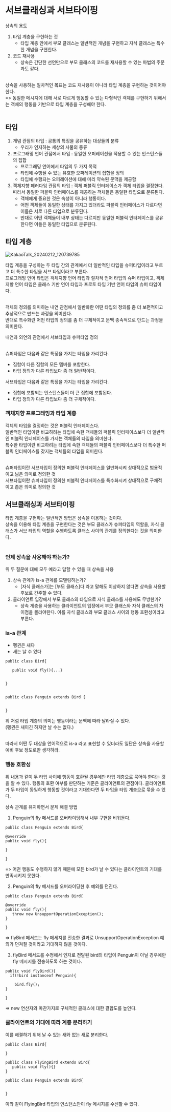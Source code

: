 <h1>서브클래싱과 서브타이핑</h1>

상속의 용도</br>

1. 타입 계층을 구현하는 것</br>
   - 타입 계층 안에서 부모 클래스는 일반적인 개념을 구현하고 자식 클래스는 특수한 개념을 구현한다.</br>
2. 코드 재사용</br>
   - 상속은 간단한 선언만으로 부모 클래스의 코드를 재사용할 수 있는 마법의 주문과도 같다.</br></br>

상속을 사용하는 일차적인 목표는 코드 재사용이 아니라 타입 계층을 구현하는 것이어야 한다.</br>
=> 동일한 메시지에 대해 서로 다르게 행동할 수 있는 다형적인 객체를 구현하기 위해서는 객체의 행동을 기반으로 타입 계층을 구성해야 한다.</br></br>

<h2>타입</h2>

1. 개념 관점의 타입 : 공통의 특징을 공유하는 대상들의 분류
    - 우리가 인지하는 세상의 사물의 종류
2. 프로그래밍 언어 관점에서 타입 : 동일한 오퍼레이션을 적용할 수 있는 인스턴스들의 집합
   - 프로그래밍 언어에서 타입의 두  가지 목적
   - 타입에 수행될 수 있는 유효한 오퍼레이션의 집합을 정의
   - 타입에 수행되는 오퍼레이션에 대해 미리 약속된 문맥을 제공함 
3. 객체지향 페러다임 관점의 타입 : 객체 퍼블릭 인터페이스가 객체 타입을 결정한다. 따라서 동일한 퍼블릭 인터페이스를 제공하는 객체들은 동일한 타입으로 분류된다.
   - 객체에게 중요한 것은 속성이 아니라 행동이다.
   - 어떤 객체들이 동일한 상태를 가지고 있더라도 퍼블릭 인터페이스가 다르다면 이들은 서로 다른 타입으로 분류된다.
   - 반대로 어떤 객체들이 내부 상태는 다르지만 동일한 퍼블릭 인터페이스를 공유한다면 이들은 동일한 타입으로 분류된다.


<h2>타입 계층</h2>


![KakaoTalk_20240212_120739785](https://github.com/JSON-loading-and-unloading/Object-Study/assets/106163272/df95caaf-f5a4-4bdd-aaf9-ed9460560b6c)

타입 계층을 구성하는 두 타입 간의 관계에서 더 일반적인 타입을 슈퍼타입이라고 부르고 더 특수한 타입을 서브 타입이라고 부른다.</br>
프로그래밍 언어 타입은 객체지향 언어 타입과 절차적 언어 타입의 슈퍼 타입이고, 객체지향 언어 타입은 클래스 기반 언어 타입과 프로토 타입 기반 언어 타입의 슈퍼 타입이다.</br></br>

객체의 정의를 의미하는 내연 관점에서 일반화란 어떤 타입의 정의를 좀 더 보편적이고 추상적으로 만드는 과정을 의미한다.</br>
반대로 특수화란 어떤 타입의 정의를 좀 더 구체적이고 문맥 종속적으로 만드는 과정을 의미한다.</br>


내연과 외연의 관점에서 서브타입과 슈퍼타입 정의</br></br>

슈퍼타입은 다음과 같은 특징을 가지는 타입을 가리킨다.</br>
 - 집합이 다른 집합의 모든 멤버를 포함한다.
 - 타입 정의가 다른 타입보다 좀 더 일반적이다.

서브타입은 다음과 같은 특징을 가지는 타입을 가리킨다.</br>
 - 집합에 포함되는 인스턴스들이 더 큰 집합에 포함된다.
 - 타입 정의가 다른 타입보다 좀 더 구체적이다.


<h3>객체지향 프로그래밍과 타입 계층</h3>

객체의 타입을 결정하는 것은 퍼블릭 인터페이스다.</br>
일반적인 타입이란 비교하려는 타입에 속한 객체들의 퍼블릭 인터페이스보다 더 일반적인 퍼블릭 인터페이스를 가지는 객체들의 타입을 의미한다.</br>
특수한 타입이란 비교하려는 타입에 속한 객체들의 퍼블릭 인터페이스보다 더 특수한 퍼블릭 인터페이스를 갖지는 객체들의 타입을 의미한다.</br></br>

슈퍼타입이란 서브타입이 정의한 퍼블릭 인터페이스를 일반화시켜 상대적으로 범용적이고 넒은 의미로 정의한 것</br>
서브타입이란 슈퍼타입이 정의한 퍼블릭 인터페이스를 특수화시켜 상대적으로 구체적이고 좁은 의미로 정의한 것</br>


<h2>서브클래싱과 서브타이핑</h2>

타입 계층을 구현하는 일반적인 방법은 상속을 이용하는 것이다.</br>
상속을 이용해 타입 계층을 구현한다는 것은 부모 클래스가 슈퍼타입의 역할을, 자식 클래스가 서브 타입의 역할을 수행하도록 클래스 사이의 관계를 정의한다는 것을 의미한다.</br></br>


<h3>언제 상속을 사용해야 하는가?</h3>

위 두 질문에 대해 모두 예라고 답할 수 있을 때 상속을 사용</br>

1. 상속 관계가 is-a 관계를 모델링하는가?
   - [자식 클래스가]는 [부모 클래스]다 라고 말해도 이상하지 않다면 상속을 사용할 후보로 간주할 수 있다.
2. 클라이언트 입장에서 부모 클래스의 타입으로 자식 클래스를 사용해도 무방한가?
   - 상속 계층을 사용하는 클라이언트의 입장에서 부모 클래스와 자식 클래스의 차이점을 몰라야한다. 이를 자식 클래스와 부모 클래스 사이의 행동 호환성이라고 부른다.


<h3>is-a 관계</h3>

- 펭귄은 새다
- 새는 날 수 있다

~~~
public class Bird{

   public void fly(){...}


}


public class Penguin extends Bird {


}

~~~

위 처럼 타입 계층의 의미는 행동이라는 문맥에 따라 달라질 수 있다.</br>
(펭귄은 새이긴 하지만 날 수는 없다.)</br></br>

따라서 어떤 두 대상을 언어적으로 is-a 라고 표현할 수 있더라도 일단은 상속을 사용할 예비 후보 정도로만 생각하라.</br>

<h3>행동 호환성</h3>

위 내용과 같이 두 타입 사이에 행동이 호환될 경우에만 타입 계층으로 묶어야 한다는 것을 알 수 있다.
행동의 호환 여부를 판단하는 기준은 클라이언트의 관점이다.
클라이언트가 두 타입이 동일하게 행동할 것이라고 기대한다면 두 타입을 타입 계층으로 묶을 수 있다.

상속 관계를 유지하면서 문제 해결 방법

1. Penguin의 fly 메서드를 오버라이딩해서 내부 구현을 비워둔다.

```
public class Penguin extends Bird{

@override
public void fly(){

}

}

```

=> 어떤 행동도 수행하지 않기 때문에 모든 bird가 날 수 있다는 클라이언트의 기대를 만족시키지 못한다.


2. Penguin의 fly 메서드를 오버라이딩한 후 예외를 던진다.

```
public class Penguin extends Bird{

@override
public void fly(){
   throw new UnsupportOperationException();
}

}

```

=> flyBird 메서드는 fly 메세지를 전송한 결과로  UnsupportOperationException 예외가 던져질 것이라고 기대하지 않을 것이다.


3. flyBird 메서드를 수정해서 인자로 전달된 bird의 타입이 Penguin이 아닐 경우에만 fly 메시지를 전송하도록 하는 것이다.

```
public void flyBird(){
  if(!bird instanceof Penguin){

    bird.fly();
}

}

```

=> new 연산자와 마찬가지로 구체적인 클래스에 대한 결합도를 높인다.


<h3>클라이언트의 기대에 따라 계층 분리하기</h3>

이를 해결하기 위해 날 수 있는 새와 없는 새로 분리한다.


```
public class Bird{

}

public class FlyingBird extends Bird{
   public void fly(){}
}

public class Penguin extends Bird{


}

```

이와 같이 FlyingBird 타입의 인스턴스만이 fly 메시지를 수신할 수 있다.
